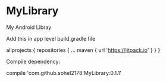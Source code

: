 # MyLibrary
My Android Libray

Add this in app level build.gradle file

allprojects {
		repositories {
			...
			maven { url 'https://jitpack.io' }
		}
	}
  
 Compile dependency:
 
 
 
 compile 'com.github.sohel2178:MyLibrary:0.1.1'
